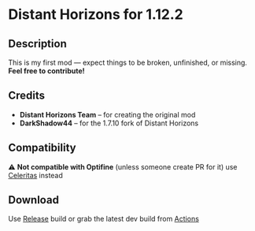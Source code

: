 # Distant Horizons for 1.12.2


## Description
This is my first mod — expect things to be broken, unfinished, or missing.  
**Feel free to contribute!**


## Credits

- **Distant Horizons Team** – for creating the original mod  
- **DarkShadow44** – for the 1.7.10 fork of Distant Horizons  


## Compatibility

⚠ **Not compatible with Optifine** (unless someone create PR for it) use [Celeritas](https://git.taumc.org/embeddedt/celeritas) instead


## Download
Use [Release](https://github.com/Karnatour/VintageHorizons/releases) build or grab the latest dev build from [Actions](https://github.com/Karnatour/VintageHorizons/actions)
